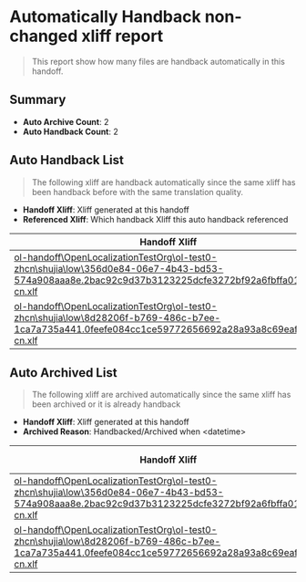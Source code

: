 # Automatically Handback non-changed xliff report
> This report show how many files are handback automatically in this handoff.

## Summary
* **Auto Archive Count**: 2
* **Auto Handback Count**: 2

## Auto Handback List
> The following xliff are handback automatically since the same xliff has been handback before with the same translation quality.

* **Handoff Xliff**: Xliff generated at this handoff
* **Referenced Xliff**: Which handback Xliff this auto handback referenced

| Handoff Xliff | Referenced Xliff | 
| --- | --- | 
| [ol-handoff\OpenLocalizationTestOrg\ol-test0-zhcn\shujia\low\356d0e84-06e7-4b43-bd53-574a908aaa8e.2bac92c9d37b3123225dcfe3272bf92a6fbffa01.zh-cn.xlf](https://github.com/OpenLocalizationTestOrg/ol-test0-handoff/blob/57399092c7a0f437c95de549146d1164c0fac7d4/ol-handoff/OpenLocalizationTestOrg/ol-test0-zhcn/shujia/low/356d0e84-06e7-4b43-bd53-574a908aaa8e.2bac92c9d37b3123225dcfe3272bf92a6fbffa01.zh-cn.xlf) | [ol-handback\OpenLocalizationTestOrg\ol-test0-zhcn\shujia\high\356d0e84-06e7-4b43-bd53-574a908aaa8e.2bac92c9d37b3123225dcfe3272bf92a6fbffa01.zh-cn.xlf](https://github.com/OpenLocalizationTestOrg/ol-test0-handback/blob/1e1c7cd8af80e7e85f36a1f2d47261b62e4ef584/ol-handback/OpenLocalizationTestOrg/ol-test0-zhcn/shujia/high/356d0e84-06e7-4b43-bd53-574a908aaa8e.2bac92c9d37b3123225dcfe3272bf92a6fbffa01.zh-cn.xlf) | 
| [ol-handoff\OpenLocalizationTestOrg\ol-test0-zhcn\shujia\low\8d28206f-b769-486c-b7ee-1ca7a735a441.0feefe084cc1ce59772656692a28a93a8c69eaf4.zh-cn.xlf](https://github.com/OpenLocalizationTestOrg/ol-test0-handoff/blob/57399092c7a0f437c95de549146d1164c0fac7d4/ol-handoff/OpenLocalizationTestOrg/ol-test0-zhcn/shujia/low/8d28206f-b769-486c-b7ee-1ca7a735a441.0feefe084cc1ce59772656692a28a93a8c69eaf4.zh-cn.xlf) | [ol-handback\OpenLocalizationTestOrg\ol-test0-zhcn\shujia\high\8d28206f-b769-486c-b7ee-1ca7a735a441.0feefe084cc1ce59772656692a28a93a8c69eaf4.zh-cn.xlf](https://github.com/OpenLocalizationTestOrg/ol-test0-handback/blob/1e1c7cd8af80e7e85f36a1f2d47261b62e4ef584/ol-handback/OpenLocalizationTestOrg/ol-test0-zhcn/shujia/high/8d28206f-b769-486c-b7ee-1ca7a735a441.0feefe084cc1ce59772656692a28a93a8c69eaf4.zh-cn.xlf) | 

## Auto Archived List
> The following xliff are archived automatically since the same xliff has been archived or it is already handback

* **Handoff Xliff**: Xliff generated at this handoff
* **Archived Reason**: Handbacked/Archived when &lt;datetime&gt;

| Handoff Xliff | Archived Reason | 
| --- | --- | 
| [ol-handoff\OpenLocalizationTestOrg\ol-test0-zhcn\shujia\low\356d0e84-06e7-4b43-bd53-574a908aaa8e.2bac92c9d37b3123225dcfe3272bf92a6fbffa01.zh-cn.xlf](https://github.com/OpenLocalizationTestOrg/ol-test0-handoff/blob/57399092c7a0f437c95de549146d1164c0fac7d4/ol-handoff/OpenLocalizationTestOrg/ol-test0-zhcn/shujia/low/356d0e84-06e7-4b43-bd53-574a908aaa8e.2bac92c9d37b3123225dcfe3272bf92a6fbffa01.zh-cn.xlf) | Handbacked | 
| [ol-handoff\OpenLocalizationTestOrg\ol-test0-zhcn\shujia\low\8d28206f-b769-486c-b7ee-1ca7a735a441.0feefe084cc1ce59772656692a28a93a8c69eaf4.zh-cn.xlf](https://github.com/OpenLocalizationTestOrg/ol-test0-handoff/blob/57399092c7a0f437c95de549146d1164c0fac7d4/ol-handoff/OpenLocalizationTestOrg/ol-test0-zhcn/shujia/low/8d28206f-b769-486c-b7ee-1ca7a735a441.0feefe084cc1ce59772656692a28a93a8c69eaf4.zh-cn.xlf) | Handbacked | 

